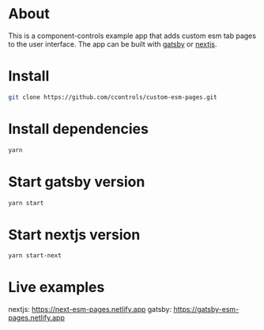 # About

This is a component-controls example app that adds custom esm tab pages to the user interface. The app can be built with [gatsby](https://www.gatsbyjs.com) or [nextjs](https://nextjs.org).

# Install

```sh
git clone https://github.com/ccontrols/custom-esm-pages.git
```

# Install dependencies

```sh
yarn
```

# Start gatsby version

```sh
yarn start
```

# Start nextjs version

```sh
yarn start-next
```

# Live examples

nextjs: https://next-esm-pages.netlify.app
gatsby: https://gatsby-esm-pages.netlify.app
